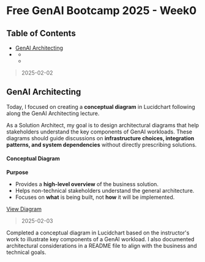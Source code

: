 # Free GenAI Bootcamp 2025 - Week0

## Table of Contents

- [GenAI Architecting](#genai-architecting)
- [](#)
  - [](#)
  - [](#)

> 2025-02-02

## GenAI Architecting

Today, I focused on creating a **conceptual diagram** in Lucidchart following along the GenAI Architecting lecture.  

As a Solution Architect, my goal is to design architectural diagrams that help stakeholders understand the key components of GenAI workloads. 
These diagrams should guide discussions on **infrastructure choices, integration patterns, and system dependencies** without directly prescribing solutions.  

#### Conceptual Diagram  
**Purpose**  
- Provides a **high-level overview** of the business solution.  
- Helps non-technical stakeholders understand the general architecture.  
- Focuses on **what** is being built, not **how** it will be implemented.  

[View Diagram](https://lucid.app/lucidchart/86d79ef3-7e66-4ae4-aa6b-e58b7ef201c2/edit?viewport_loc=-77%2C175%2C2992%2C1391%2C0_0&invitationId=inv_86590b77-e099-4abc-bdb6-96519ed9ea43)


> 2025-02-03

Completed a conceptual diagram in Lucidchart based on the instructor's work to illustrate key components of a GenAI workload. I also documented architectural considerations in a README file to align with the business and technical goals.